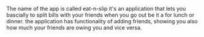 The name of the app is called eat-n-slip
it's an application that lets you bascially to split bills with your friends when you go out be it a for lunch or dinner.
the application has functionality of adding friends, showing you also how much your friends are owing you and vice versa.
